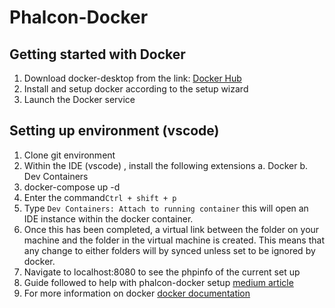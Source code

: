 # Phalcon-Docker

## Getting started with Docker

 1. Download docker-desktop from the link: 
[Docker Hub](https://hub.docker.com/)
 2. Install and setup docker according to the setup wizard
 3. Launch the Docker service

## Setting up environment (vscode)

 1. Clone git environment
 2. Within the IDE (vscode) , install the following extensions
	 a. Docker
	 b. Dev Containers
 3. docker-compose up -d
 4. Enter the command`Ctrl + shift + p` 
 5. Type `Dev Containers: Attach to running container` this will open an IDE instance within the docker container. 
 6. Once this has been completed, a virtual link between the folder on your machine and the folder in the virtual machine is created. This means that any change to either folders will by synced unless set to be ignored by docker. 
 7. Navigate to localhost:8080 to see the phpinfo of the current set up
 8.  Guide followed to help with phalcon-docker setup [medium article](https://medium.com/@rogsilva/working-with-phalcon-framework-and-docker-fef3fe5b85c8)
 9.  For more information on docker [docker documentation](https://docs.docker.com/)